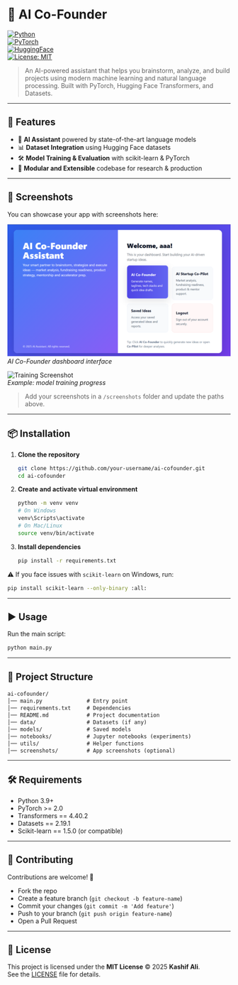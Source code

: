 # 🧠 AI Co-Founder

[![Python](https://img.shields.io/badge/python-3.9%2B-blue.svg)](https://www.python.org/)  
[![PyTorch](https://img.shields.io/badge/PyTorch-2.0+-ee4c2c.svg)](https://pytorch.org/)  
[![HuggingFace](https://img.shields.io/badge/🤗-Transformers-yellow.svg)](https://huggingface.co/transformers/)  
[![License: MIT](https://img.shields.io/badge/License-MIT-green.svg)](LICENSE)

> An AI-powered assistant that helps you brainstorm, analyze, and build projects using modern machine learning and natural language processing. Built with PyTorch, Hugging Face Transformers, and Datasets.  

---

## 🚀 Features

- 🤖 **AI Assistant** powered by state-of-the-art language models  
- 📊 **Dataset Integration** using Hugging Face datasets  
- 🛠 **Model Training & Evaluation** with scikit-learn & PyTorch  
- 🔌 **Modular and Extensible** codebase for research & production  

---

## 📸 Screenshots  

You can showcase your app with screenshots here:  

![Dashboard Screenshot](screenshots/dashboard.png)  
*AI Co-Founder dashboard interface*  

![Training Screenshot](screenshots/training.png)  
*Example: model training progress*  

> Add your screenshots in a `/screenshots` folder and update the paths above.

---

## 📦 Installation

1. **Clone the repository**
   ```bash
   git clone https://github.com/your-username/ai-cofounder.git
   cd ai-cofounder
   ```

2. **Create and activate virtual environment**
   ```bash
   python -m venv venv
   # On Windows
   venv\Scripts\activate
   # On Mac/Linux
   source venv/bin/activate
   ```

3. **Install dependencies**
   ```bash
   pip install -r requirements.txt
   ```

⚠️ If you face issues with `scikit-learn` on Windows, run:
```bash
pip install scikit-learn --only-binary :all:
```

---

## ▶️ Usage

Run the main script:
```bash
python main.py
```

---

## 📂 Project Structure

```
ai-cofounder/
│── main.py              # Entry point
│── requirements.txt     # Dependencies
│── README.md            # Project documentation
│── data/                # Datasets (if any)
│── models/              # Saved models
│── notebooks/           # Jupyter notebooks (experiments)
│── utils/               # Helper functions
│── screenshots/         # App screenshots (optional)
```

---

## 🛠 Requirements

- Python 3.9+  
- PyTorch >= 2.0  
- Transformers == 4.40.2  
- Datasets == 2.19.1  
- Scikit-learn == 1.5.0 (or compatible)  

---

## 🤝 Contributing

Contributions are welcome! 🎉  
- Fork the repo  
- Create a feature branch (`git checkout -b feature-name`)  
- Commit your changes (`git commit -m 'Add feature'`)  
- Push to your branch (`git push origin feature-name`)  
- Open a Pull Request  

---

## 📜 License

This project is licensed under the **MIT License** © 2025 **Kashif Ali**.  
See the [LICENSE](LICENSE) file for details.  
